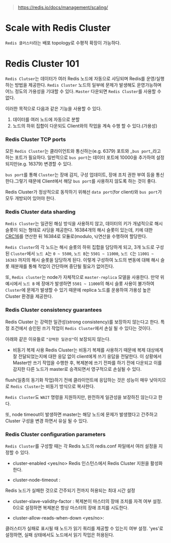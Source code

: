 > https://redis.io/docs/management/scaling/


# Scale with Redis Cluster
`Redis 클러스터`라는 배포 topology로 수평적 확장이 가능하다.


# Redis Cluster 101
`Redis Clutser`는 데이터가 여러 Redis 노드에 자동으로 샤딩되며 Redis를 운영/실행하는 방법을 제공한다. `Redis Cluster` 노드의 일부에 문제가 발생해도 운영가능하며 어느 정도의 가용성을 기대할 수 있다. `Master` 다운되면 `Redis Cluster`를 사용할 수 없다.

이러한 목적으로 다음과 같은 기능을 사용할 수 있다.
1. 데이터를 여러 노드에 자동으로 분할
2. 노드의 하위 집합이 다운되도 Client와의 작업을 계속 수행 할 수 있다.(가용성)

### Redis Cluster TCP ports
모든 `Redis Cluster`는 클라이언트와 통신하는(e.g. 6379) 포트와 _`bus port`_라고 하는 포트가 필요하다. 일반적으로 `bus port`는 데이터 포트에 10000을 추가하여 설정되지만(e.g. 16379) 변경할 수 있다.

`bus port`를 통해 `Cluster`는 장애 감지, 구성 업데이트, 장애 조치 권한 부여 등을 통신한다.그렇기 때문에 Client에서 해당 `bus port`를 사용하지 않도록 하는 것이 좋다.

Redis Cluster가 정상적으로 동작하기 위해선 `data port`(for client)와 `bus port`가 모두 개방되어 있어야 한다.

### Redis Cluster data sharding
`Redis Cluster`는 일관된 해싱 방식을 사용하지 않고, 데이터의 키가 개념적으로 해시 슬롯이 되는 형태로 샤딩을 제공한다. 16384개의 해시 슬롯이 있는데, 키에 대한 [CRC16](http://wiki.hash.kr/index.php/CRC-16)를 연산한 뒤 16384로 모듈로(modulo, `%`)연산을 수행하여 할당한다.

`Redis Cluster`의 각 노드는 해시 슬롯의 하위 집합을 담당하게 되고, 3개 노드로 구성된 `Cluster`에서 `노드 A`는 `0 ~ 5500`, `노드 B`는 `5501 ~ 11000`, `노드 C`는 `11001 ~ 16383` 까지의 해시 슬롯을 담당하게 된다.
이렇게 구성하여 노드의 변동에 대해 해시 슬롯 재분재를 통해 작업이 간단하며 중단될 필요가 없어진다.

또, `Redis cluster`는 node가 자체적으로 `master-replica` 모델을 사용한다. 만약 위 예시에서 `노드 B` 에 장애가 발생하면 `5501 ~ 11000`의 해시 슬롯 사용이 불가하여 `Cluster`에 문제가 발생할 수 있기 때문에 replica 노드를 운용하여 가용성 높은 Cluster 환경을 제공한다.

### Redis Cluster consistency guarantees
Redis Cluster 는 강력한 일관성(strong consistency)를 보장하지 않는다고 한다. 특정 조건에서 승인된 쓰기 작업이 `Redis Cluster`에서 손실 될 수 있다는 것이다.

아래와 같은 이유들로 `"강력한 일관성"`이 보장되지 않는다.
- 비동기 복제 사용
Redis Cluster는 비동기 복제를 사용하기 때문에 복제 대상에게 잘 전달되었는지에 대한 응답 없이 client에게 쓰기 응답을 전달한다. 이 상황에서 Master만 쓰기 작업을 수행한 후, 복제본에 쓰기 전파를 하기 전에 다운되고 이를 감지한 다른 노드가 master로 승격되면서 영구적으로 손실될 수 있다.

flush(일종의 동기화 작업)하기 전에 클라이언트에 응답하는 것은 성능이 매우 낮아지므로 `Redis Cluster`는 비동기 방식으로 복사한다.

`Redis Cluster`도 `WAIT` 명령을 지원하지만, 완전하게 일관성을 보장하진 않는다고 한다.

또, node timeout이 발생하면 master는 해당 노드에 문제가 발생했다고 간주하고 Cluster 구성을 변경 하면서 유실 될 수 있다.

### Redis Cluster configuration parameters

`Redis Cluster`를 구성할 때는 각 Redis 노드의 redis.conf 파일에서 여러 설정을 지정할 수 있다.

- cluster-enabled <yes/no>
Redis 인스턴스에서 Redis Cluster 지원을 활성화 한다.

- cluster-node-timeout <milliseconds>:

Redis 노드가 실패한 것으로 간주되기 전까지 허용되는 최대 시간 설정
  
- cluster-slave-validity-factor <factor>:
복제본이 마스터의 장애 조치를 자격 여부 설정. 0으로 설정하면 복제본은 항상 마스터의 장애 조치를 시도한다.
  
- cluster-allow-reads-when-down <yes/no>:

클러스터가 실패로 표시될 때 노드가 읽기 쿼리를 제공할 수 있는지 여부 설정. 'yes'로 설정하면, 실패 상태에서도 노드에서 읽기 작업은 허용된다.
